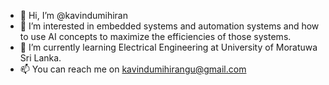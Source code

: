 - 👋 Hi, I’m @kavindumihiran
- 👀 I’m interested in embedded systems and automation systems and how to use AI concepts to maximize the efficiencies of those systems.
- 🌱 I’m currently learning Electrical Engineering at University of Moratuwa Sri Lanka.
- 📫 You can reach me on kavindumihirangu@gmail.com

<!---
kavindumihiran/kavindumihiran is a ✨ special ✨ repository because its `README.md` (this file) appears on your GitHub profile.
You can click the Preview link to take a look at your changes.
--->
